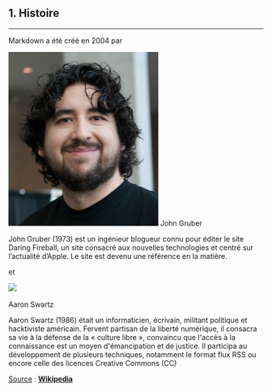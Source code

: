 ## 1. Histoire
---

Markdown a été créé en 2004 par 

![John Gruber](/images/JohnGruber.jpg "John Gruber")
John Gruber

<p>John Gruber (1973) est un ingénieur blogueur connu pour éditer le site Daring Fireball, un site consacré aux nouvelles technologies et centré sur l’actualité d’Apple. Le site est devenu une référence en la matière.</p>

et 

<img src="/images/AaronSwartz.jpg" width="400px"/>

Aaron Swartz

<p>Aaron Swartz (1986) était un informaticien, écrivain, militant politique et hacktiviste américain. Fervent partisan de la liberté numérique, il consacra sa vie à la défense de la « culture libre », convaincu que l'accès à la connaissance est un moyen d'émancipation et de justice. Il participa au développement de plusieurs techniques, notamment le format flux RSS ou encore celle des licences Creative Commons (CC)</p>

<ins>Source</ins> : **[Wikipedia](https://fr.wikipedia.org/wiki/Markdown)**
